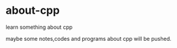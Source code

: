 # about-cpp
learn something about cpp

maybe some notes,codes and programs about cpp will be pushed.
